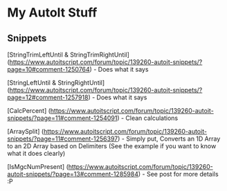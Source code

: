 # My AutoIt Stuff

## Snippets
[StringTrimLeftUntil & StringTrimRightUntil] (https://www.autoitscript.com/forum/topic/139260-autoit-snippets/?page=10#comment-1250764) - Does what it says

[StringLeftUntil & StringRightUntil] (https://www.autoitscript.com/forum/topic/139260-autoit-snippets/?page=12#comment-1257918) - Does what it says

[CalcPercent] (https://www.autoitscript.com/forum/topic/139260-autoit-snippets/?page=11#comment-1254091) - Clean calculations

[ArraySplit] (https://www.autoitscript.com/forum/topic/139260-autoit-snippets/?page=11#comment-1256397) - Simply put, Converts an 1D Array to an 2D Array based on Delimiters (See the example if you want to know what it does clearly)

[IsMgcNumPresent] (https://www.autoitscript.com/forum/topic/139260-autoit-snippets/?page=13#comment-1285984) - See post for more details :P
